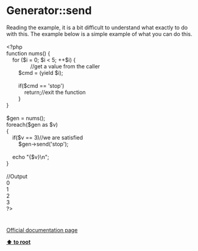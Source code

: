# Generator::send




<div class="phpcode"><span class="html">
Reading the example, it is a bit difficult to understand what exactly to do with this. The example below is a simple example of what you can do this.<br><br><span class="default">&lt;?php<br></span><span class="keyword">function </span><span class="default">nums</span><span class="keyword">() {<br>&#xA0; &#xA0; for (</span><span class="default">$i </span><span class="keyword">= </span><span class="default">0</span><span class="keyword">; </span><span class="default">$i </span><span class="keyword">&lt; </span><span class="default">5</span><span class="keyword">; ++</span><span class="default">$i</span><span class="keyword">) {<br>&#xA0; &#xA0; &#xA0; &#xA0; &#xA0; &#xA0; &#xA0; &#xA0; </span><span class="comment">//get a value from the caller<br>&#xA0; &#xA0; &#xA0; &#xA0; </span><span class="default">$cmd </span><span class="keyword">= (yield </span><span class="default">$i</span><span class="keyword">);<br>&#xA0; &#xA0; &#xA0; &#xA0; <br>&#xA0; &#xA0; &#xA0; &#xA0; if(</span><span class="default">$cmd </span><span class="keyword">== </span><span class="string">&apos;stop&apos;</span><span class="keyword">)<br>&#xA0; &#xA0; &#xA0; &#xA0; &#xA0; &#xA0; return;</span><span class="comment">//exit the function<br>&#xA0; &#xA0; &#xA0; &#xA0; </span><span class="keyword">}&#xA0; &#xA0;&#xA0; <br>}<br><br></span><span class="default">$gen </span><span class="keyword">= </span><span class="default">nums</span><span class="keyword">();<br>foreach(</span><span class="default">$gen </span><span class="keyword">as </span><span class="default">$v</span><span class="keyword">)<br>{<br>&#xA0; &#xA0; if(</span><span class="default">$v </span><span class="keyword">== </span><span class="default">3</span><span class="keyword">)</span><span class="comment">//we are satisfied<br>&#xA0; &#xA0; &#xA0; &#xA0; </span><span class="default">$gen</span><span class="keyword">-&gt;</span><span class="default">send</span><span class="keyword">(</span><span class="string">&apos;stop&apos;</span><span class="keyword">);<br>&#xA0; &#xA0; <br>&#xA0; &#xA0; echo </span><span class="string">&quot;</span><span class="keyword">{</span><span class="default">$v</span><span class="keyword">}</span><span class="string">\n&quot;</span><span class="keyword">;<br>}<br><br></span><span class="comment">//Output<br></span><span class="default">0<br>1<br>2<br>3<br>?&gt;</span>
</span>
</div>
  

#

[Official documentation page](https://www.php.net/manual/en/generator.send.php)

**[⬆ to root](/)**